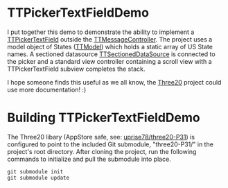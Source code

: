 TTPickerTextFieldDemo
=======

I put together this demo to demonstrate the ability to implement a [TTPickerTextField][] outside the [TTMessageController][]. The project uses a model object of States ([TTModel][]) which holds a static array of US State names. A sectioned datasource [TTSectionedDataSource][] is connected to the picker and a standard view controller containing a scroll view with a TTPickerTextField subview completes the stack.

I hope someone finds this useful as we all know, the [Three20][] project could use more documentation! :)

Building TTPickerTextFieldDemo
==============================
The Three20 libary (AppStore safe, see: [uprise78/three20-P31][]) is configured to point to the included Git submodule, "three20-P31/" in the project's root directory. After cloning the project, run the following commands to initialize and pull the submodule into place.

	git submodule init
	git submodule update

[TTPickerTextField]: http://github.com/facebook/three20/blob/master/src/Three20/TTPickerTextField.h
[TTMessageController]: http://github.com/facebook/three20/blob/master/src/Three20/TTMessageController.h 
[TTModel]: http://github.com/facebook/three20/blob/master/src/Three20/TTModel.h
[TTSectionedDataSource]: http://github.com/facebook/three20/blob/master/src/Three20/TTSectionedDataSource.h
[Three20]: http://github.com/facebook/three20/
[uprise78/Three20-P31]: http://github.com/uprise78/three20-P31/